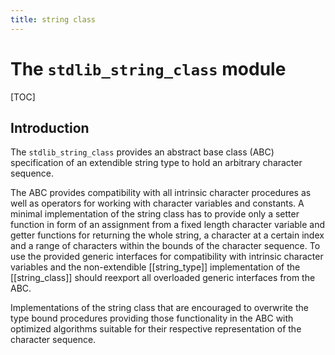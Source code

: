 ```yaml
---
title: string class
---
```


# The `stdlib_string_class` module

[TOC]

## Introduction

The `stdlib_string_class` provides an abstract base class (ABC) specification of
an extendible string type to hold an arbitrary character sequence.

The ABC provides compatibility with all intrinsic character procedures as well as
operators for working with character variables and constants.
A minimal implementation of the string class has to provide only a setter function
in form of an assignment from a fixed length character variable and getter functions
for returning the whole string, a character at a certain index and a range of
characters within the bounds of the character sequence.
To use the provided generic interfaces for compatibility with intrinsic character
variables and the non-extendible [[string_type]] implementation of the [[string_class]]
should reexport all overloaded generic interfaces from the ABC.

Implementations of the string class that are encouraged to overwrite the type
bound procedures providing those functionality in the ABC with optimized
algorithms suitable for their respective representation of the character sequence.
